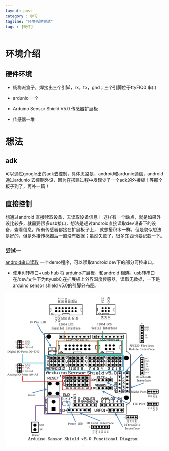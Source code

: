```yaml
---
layout: post
category : 学习
tagline: "环境搭建尝试"
tags : [硬件]
---
```


# 环境介绍 #

## 硬件环境 ##

* 杨梅派盒子，焊接出三个引脚，rx，tx，gnd；三个引脚位于ttyFIQ0 串口

* ardunio 一个

* Arduino Sensor Shield V5.0 传感器扩展板

* 传感器一堆


# 想法 #

## adk ##

可以通过google出的adk去控制，具体思路是，android和ardunio通信，android 通过ardunio 去控制外设，因为在搭建过程中发现少了一个adk的外接板！等那个板子到了，再补一篇！

## 直接控制 ##

 想通过android 直接读取设备，去读取设备信息！ 这样有一个缺点，就是如果外设比较多，就需要很多usb接口，想法是通过android直接读取dev设备下的设备，查看信息。所有传感器都接在扩展板子上，
就想搭积木一样，但是貌似想法是好的，但是外接传感器后一直没有数据；虽然失败了，很多东西也要记载一下。


### 尝试一  ###
[android串口读取](http://pan.baidu.com/s/1mg4WJ9Y) 一个demo程序，可以读取android dev下的部分可控串口。

* 使用ttl转串口+usb hub 将 arduino扩展板，和android 相连，usb转串口在/dev/文件下为ttyusb0,在扩展板上外界温度传感器，读取无数据，一下是arduino sensor shield v5.0的引脚分布图。

![shied v5.0](../../img/2013-12-24-1.png)
